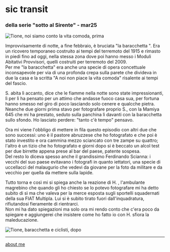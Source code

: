 # sic transit    
### della serie "sotto al Sirente" - mar25

![](https://i.postimg.cc/dVJs0cXr/Immagine-2025-03-16-225952.jpg "Tione, noi siamo conto la vita comoda, prima")   

Improvvisamente di notte, a fine febbraio, è bruciata "la baracchetta ". Era un ricovero temporaneo costruito ai tempi del terremoto del 1915 e rimasto in piedi fino ad oggi, nella stessa zona dove poi hanno messo i Moduli Abitativi Provvisori, quelli costruiti per terremoto del 2009.  
Per me "la baracchetta" era anche una specie di opera concettuale inconsapevole per via di una profonda crepa sulla parete che divideva in due la casa e la scritta "A noi non piace la vita comoda" risalente ai tempi del fascio.     
  
S. abita lì accanto, dice che le fiamme nella notte sono state impressionanti, lì per lì ha pensato per un attimo che andasse fuoco casa sua, per fortuna hanno smesso nel giro di poco lasciando solo cenere e qualcche pietra. Neanche due giorni prima stavo per fotografare proprio S., con la Mamiya 645 che mi ha prestato, seduto sulla panchina lì davanti con la baracchetta sullo sfondo. Ho lasciato perdere: "tanto c'è tempo" pensavo.    

Ora mi viene l'obbligo di mettere in fila questo episodio con altri due che sono successi: uno è il pastore abruzzese che ho fotografato e che poi è stato investito e ora cammina mezzo sciancato con tre zampe su quattro; l'altro è un tizio che ho fotografato e giorni dopo si è beccato un alcol test per due birrette appena prese al bar del paese, patente sospesa.  
Del resto lo diceva spesso anche il grandissimo Ferdinando Scianna: i vecchi del suo paese evitavano i fotografi in quanto iettatori, una specie di uccellacci del malaugurio che vedevi da giovane per la foto da militare e da vecchio per quella da mettere sulla lapide.  

Tutto torna e così mi si spiega anche la reazione di H. , l'ambulante magrebino che quando gli ho chiesto se lo potevo fotografare mi ha detto subito di sì ma che valeva per la merce esposta sugli sportelli squadernati della sua FIAT Multipla. Lui si è subito tirato fuori dall'inquadratura, rifiutandosi fieramente di rientrarci.  
Non mi ha dato spiegazioni ma solo ora mi rendo conto che c'era poco da spiegare e aggiungerei che insistere come ho fatto io con H. sfiora la maleducazione.  
  
  
![](https://i.postimg.cc/Dw52JYkD/Immagine-2025-03-16-230015.jpg "Tione, baracchetta e ciclisti, dopo ") 

---  
[about me](https://about.me/cacioman)  
